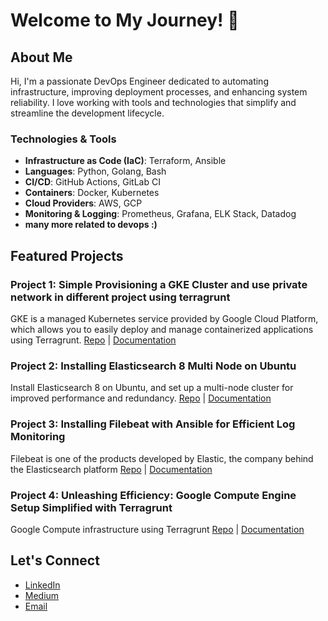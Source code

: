 # Welcome to My Journey! 🚀

## About Me

Hi, I'm a passionate DevOps Engineer dedicated to automating infrastructure, improving deployment processes, and enhancing system reliability. I love working with tools and technologies that simplify and streamline the development lifecycle.

### Technologies & Tools

- **Infrastructure as Code (IaC)**: Terraform, Ansible
- **Languages**: Python, Golang, Bash
- **CI/CD**: GitHub Actions, GitLab CI
- **Containers**: Docker, Kubernetes
- **Cloud Providers**: AWS, GCP
- **Monitoring & Logging**: Prometheus, Grafana, ELK Stack, Datadog
- **many more related to devops :)**

## Featured Projects

### Project 1: Simple Provisioning a GKE Cluster and use private network in different project using terragrunt
GKE is a managed Kubernetes service provided by Google Cloud Platform, which allows you to easily deploy and manage containerized applications using Terragrunt.
[Repo]() | [Documentation](https://medium.com/devops-dev/introduction-d2250955b53f)

### Project 2: Installing Elasticsearch 8 Multi Node on Ubuntu
Install Elasticsearch 8 on Ubuntu, and set up a multi-node cluster for improved performance and redundancy.
[Repo]() | [Documentation](https://medium.com/aws-tip/installing-elasticsearch-8-multi-node-on-ubuntu-690b99e82786)

### Project 3: Installing Filebeat with Ansible for Efficient Log Monitoring
Filebeat is one of the products developed by Elastic, the company behind the Elasticsearch platform
[Repo]() | [Documentation](https://medium.com/devops-dev/how-to-install-filebeat-using-ansible-36478a4dd907)

### Project 4: Unleashing Efficiency: Google Compute Engine Setup Simplified with Terragrunt
Google Compute infrastructure using Terragrunt
[Repo]() | [Documentation](https://medium.com/@imammaulana40/unleashing-efficiency-google-compute-engine-setup-simplified-with-terragrunt-33ec132b0007)


## Let's Connect

- [LinkedIn](www.linkedin.com/in/imammaulanaa)
- [Medium](https://medium.com/@imammaulana40)
- [Email](mailto:imammaulana40@gmail.com)
